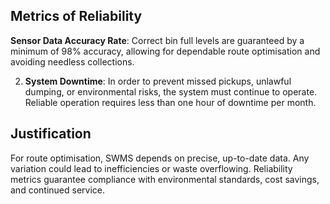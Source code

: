 ## Metrics of Reliability

**Sensor Data Accuracy Rate**: Correct bin full levels are guaranteed by a minimum of 98% accuracy, allowing for dependable route optimisation and avoiding needless collections.

2. **System Downtime**: In order to prevent missed pickups, unlawful dumping, or environmental risks, the system must continue to operate. Reliable operation requires less than one hour of downtime per month.

## Justification

For route optimisation, SWMS depends on precise, up-to-date data. Any variation could lead to inefficiencies or waste overflowing. Reliability metrics guarantee compliance with environmental standards, cost savings, and continued service.
